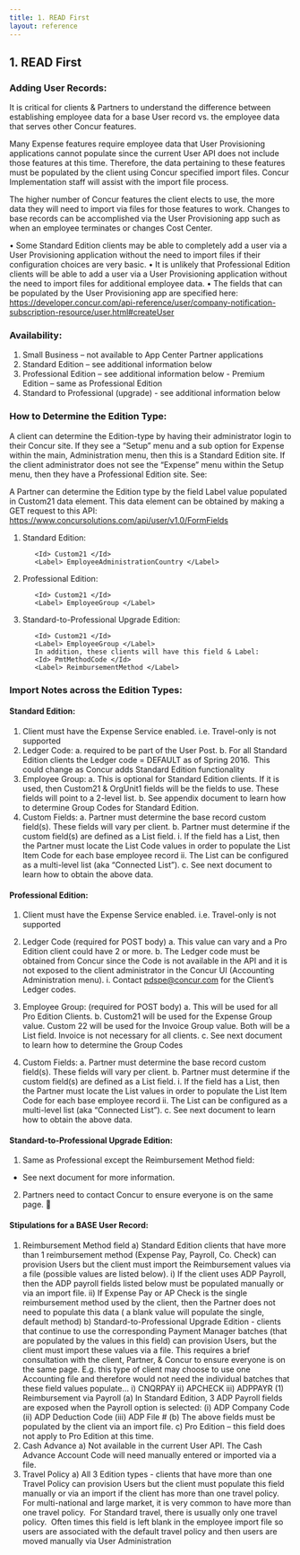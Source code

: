 ```yaml
---
title: 1. READ First
layout: reference
---
```


## 1. READ First

### Adding User Records:

It is critical for clients & Partners to understand the difference between establishing employee data for a base User record vs. the employee data that serves other Concur features.

Many Expense features require employee data that User Provisioning applications cannot populate since the current User API does not include those features at this time.  Therefore, the data pertaining to these features must be populated by the client using Concur specified import files. Concur Implementation staff will assist with the import file process.

The higher number of Concur features the client elects to use, the more data they will need to import via files for those features to work. Changes to base records can be accomplished via the User Provisioning app such as when an employee terminates or changes Cost Center.

•	Some Standard Edition clients may be able to completely add a user via a User Provisioning application without the need to import files if their configuration choices are very basic.
•	It is unlikely that Professional Edition clients will be able to add a user via a User Provisioning application without the need to import files for additional employee data.
•	The fields that can be populated by the User Provisioning app are specified here:
https://developer.concur.com/api-reference/user/company-notification-subscription-resource/user.html#createUser


### Availability:
  1.	Small Business – not available to App Center Partner applications
  2.	Standard Edition – see additional information below
  3.	Professional Edition – see additional information below
      - Premium Edition – same as Professional Edition
  4.	Standard to Professional (upgrade) - see additional information below

### How to Determine the Edition Type:

A client can determine the Edition-type by having their administrator login to their Concur site.  If they see a “Setup” menu and a sub option for Expense within the main, Administration menu, then this is a Standard Edition site.  If the client administrator does not see the “Expense” menu within the Setup menu, then they have a Professional Edition site.  See:



A Partner can determine the Edition type by the field Label value populated in Custom21 data element.  This data element can be obtained by making a GET request to this API:	https://www.concursolutions.com/api/user/v1.0/FormFields


  1. Standard Edition:

            <Id> Custom21 </Id>
            <Label> EmployeeAdministrationCountry </Label>

  2. Professional Edition:

            <Id> Custom21 </Id>
            <Label> EmployeeGroup </Label>

  3. Standard-to-Professional Upgrade Edition:

            <Id> Custom21 </Id>
            <Label> EmployeeGroup </Label>
            In addition, these clients will have this field & Label:
            <Id> PmtMethodCode </Id>
            <Label> ReimbursementMethod </Label>

### Import Notes across the Edition Types:

#### Standard Edition:
1.	Client must have the Expense Service enabled.  i.e. Travel-only is not supported
2.	Ledger Code:
a.	required to be part of the User Post.
b.	For all Standard Edition clients the Ledger code = DEFAULT  as of Spring 2016.  This could change as Concur adds Standard Edition functionality
3.	Employee Group:
a.	This is optional for Standard Edition clients. If it is used, then Custom21 & OrgUnit1 fields will be the fields to use.  These fields will point to a 2-level list.
b.	See appendix document to learn how to determine Group Codes for Standard Edition.
4.	Custom Fields:
a.	Partner must determine the base record custom field(s).  These fields will vary per client.
b.	Partner must determine if the custom field(s) are defined as a List field.
i.	If the field has a List, then the Partner must locate the List Code values in order to populate the List Item Code for each base employee record
ii.	The List can be configured as a multi-level list (aka “Connected List”).
c.	See next document to learn how to obtain the above data.


#### Professional Edition:
1.	Client must have the Expense Service enabled.  i.e. Travel-only is not supported
2.	Ledger Code (required for POST body)
a.	This value can vary and a Pro Edition client could have 2 or more.
b.	The Ledger code must be obtained from Concur since the Code is not available in the API and it is not exposed to the client administrator in the Concur UI (Accounting Administration menu).
i.	Contact pdspe@concur.com for the Client’s Ledger codes.
3.	Employee Group: (required for POST body)
a.	This will be used for all Pro Edition Clients.
b.	Custom21 will be used for the Expense Group value.  Custom 22 will be used for the Invoice Group value.   Both will be a List field.  Invoice is not necessary for all clients.
c.	See next document to learn how to determine the Group Codes

4.	Custom Fields:
a.	Partner must determine the base record custom field(s).  These fields will vary per client.
b.	Partner must determine if the custom field(s) are defined as a List field.
i.	If the field has a List, then the Partner must locate the List values in order to populate the List Item Code for each base employee record
ii.	The List can be configured as a multi-level list (aka “Connected List”).
c.	See next document to learn how to obtain the above data.


#### Standard-to-Professional Upgrade Edition:
1.	Same as Professional except the Reimbursement Method field:
  - See next document for more information.
2.	Partners need to contact Concur to ensure everyone is on the same page.

#### Stipulations for a BASE User Record:

1)	Reimbursement Method field 
a)	Standard Edition clients that have more than 1 reimbursement method (Expense Pay, Payroll, Co. Check) can provision Users but the client must import the Reimbursement values via a file (possible values are listed below).
i)	If the client uses ADP Payroll, then the ADP payroll fields listed below must be populated manually or via an import file.
ii)	If Expense Pay or AP Check is the single reimbursement method used by the client, then the Partner does not need to populate this data ( a blank value will populate the single, default method)
b)	Standard-to-Professional Upgrade Edition - clients that continue to use the corresponding Payment Manager batches (that are populated by the values in this field) can provision Users, but the client must import these values via a file. This requires a brief consultation with the client, Partner, & Concur to ensure everyone is on the same page. E.g. this type of client may choose to use one Accounting file and therefore would not need the individual batches that these field values populate…
i)	CNQRPAY
ii)	APCHECK
iii)	ADPPAYR
(1)	Reimbursement via Payroll
(a)	In Standard Edition, 3 ADP Payroll fields are exposed when the Payroll option is selected:
(i)	ADP Company Code
(ii)	ADP Deduction Code
(iii)	ADP File #
(b)	The above fields must be populated by the client via an import file.
c)	Pro Edition – this field does not apply to Pro Edition at this time.
2)	Cash Advance
a)	Not available in the current User API.  The Cash Advance Account Code will need manually entered or imported via a file.
3)	Travel Policy 
a)	All 3 Edition types -  clients that have more than one Travel Policy can provision Users but the client must populate this field manually or via an import if the client has more than one travel policy.
For multi-national and large market, it is very common to have more than one travel policy.  For Standard travel, there is usually only one travel policy.  Often times this field is left blank in the employee import file so users are associated with the default travel policy and then users are moved manually via User Administration
